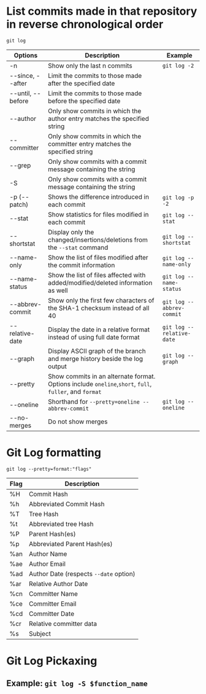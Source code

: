 # List commits made in that repository in reverse chronological order

```git log```

|Options|Description|Example|
|--- |--- |--- |
|-n|Show only the last n commits|```git log -2```|
|--since, --after|Limit the commits to those made after the specified date||
|--until, --before|Limit the commits to those made before the specified date||
|--author|Only show commits in which the author entry matches the specified string||
|--committer|Only show commits in which the committer entry matches the specified string||
|--grep|Only show commits with a commit message containing the string||
|-S|Only show commits with a commit message containing the string||
|-p (--patch)|Shows the difference introduced in each commit|```git log -p -2```|
|--stat| Show statistics for files modified in each commit| ```git log --stat```|
|--shortstat|Display only the changed/insertions/deletions from the ```--stat``` command|```git log --shortstat```|
|--name-only| Show the list of files modified after the commit information|```git log --name-only```|
|--name-status|Show the list of files affected with added/modified/deleted information as well|```git log --name-status```|
|--abbrev-commit|Show only the first few characters of the SHA-1 checksum instead of all 40|```git log --abbrev-commit```|
|--relative-date|Display the date in a relative format instead of using full date format|```git log --relative-date```|
|--graph|Display ASCII graph of the branch and merge history beside the log output|```git log --graph```|
|--pretty| Show commits in an alternate format. Options include ```oneline```,```short```, ```full```, ```fuller```, and ```format```||
|--oneline| Shorthand for ```--pretty=oneline --abbrev-commit```|```git log --oneline```|
|--no-merges| Do not show merges||

# Git Log formatting

```git log --pretty=format:"flags"```

|Flag|Description|
|--- |--- |
|%H| Commit Hash|
|%h| Abbreviated Commit Hash|
|%T| Tree Hash|
|%t| Abbreviated tree Hash|
|%P| Parent Hash(es)|
|%p| Abbreviated Parent Hash(es)|
|%an| Author Name|
|%ae| Author Email|
|%ad| Author Date (respects ```--date``` option)|
|%ar| Relative Author Date|
|%cn| Committer Name|
|%ce| Committer Email|
|%cd| Committer Date|
|%cr| Relative committer data |
|%s| Subject |

# Git Log Pickaxing

## Example: ```git log -S $function_name```

